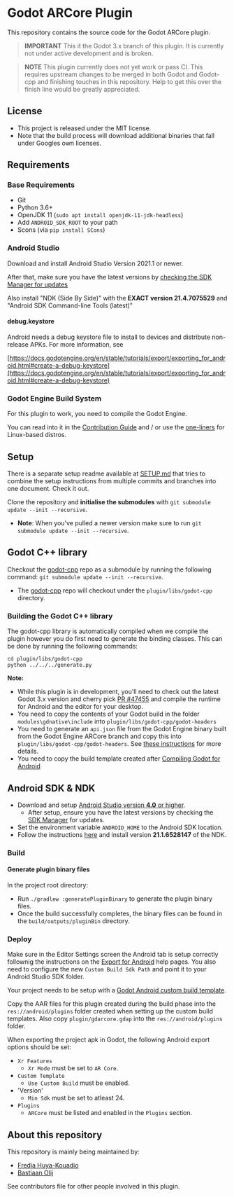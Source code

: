 # Godot ARCore Plugin

This repository contains the source code for the Godot ARCore plugin.

> **IMPORTANT** This it the Godot 3.x branch of this plugin.
> It is currently not under active development and is broken.

> **NOTE** This plugin currently does not yet work or pass CI.
> This requires upstream changes to be merged in both Godot and Godot-cpp
> and finishing touches in this repository.
> Help to get this over the finish line would be greatly appreciated.

## License

- This project is released under the MIT license.
- Note that the build process will download additional binaries that fall under Googles own licenses.

## Requirements

### Base Requirements

- Git
- Python 3.6+
- OpenJDK 11 (`sudo apt install openjdk-11-jdk-headless`)
- Add `ANDROID_SDK_ROOT` to your path
- Scons (via `pip install SCons`)

### Android Studio

Download and install Android Studio Version 2021.1 or newer.

After that, make sure you have the latest versions by [checking the SDK Manager for updates](https://developer.android.com/studio/intro/update.html#sdk-manager)

Also install "NDK (Side By Side)" with the **EXACT version 21.4.7075529** and "Android SDK Command-line Tools (latest)"

#### debug.keystore

Android needs a debug keystore file to install to devices and distribute non-release APKs. For more information, see

[https://docs.godotengine.org/en/stable/tutorials/export/exporting_for_android.html#create-a-debug-keystore](https://docs.godotengine.org/en/stable/tutorials/export/exporting_for_android.html#create-a-debug-keystore)

### Godot Engine Build System

For this plugin to work, you need to compile the Godot Engine.

You can read into it in the [Contribution Guide](https://docs.godotengine.org/en/stable/development/compiling/getting_source.html) and / or use the [one-liners](https://docs.godotengine.org/en/stable/development/compiling/compiling_for_x11.html#distro-specific-one-liners) for Linux-based distros.

## Setup

There is a separate setup readme available at [SETUP.md](./SETUP.md) that tries to combine the setup instructions from multiple commits and branches into one document. Check it out.

Clone the repository and **initialise the submodules** with `git submodule update --init --recursive`.

- **Note**: When you've pulled a newer version make sure to run `git submodule update --init --recursive`.

## Godot C++ library

Checkout the [godot-cpp](https://github.com/GodotNativeTools/godot-cpp) repo as a submodule by running the following command: `git submodule update --init --recursive`.

- The [godot-cpp](https://github.com/GodotNativeTools/godot-cpp) repo will checkout under the `plugin/libs/godot-cpp` directory.

### Building the Godot C++ library

The godot-cpp library is automatically compiled when we compile the plugin however you do first need to generate the binding classes. This can be done by running the following commands:

```
cd plugin/libs/godot-cpp
python ../../../generate.py
```

**Note:**
- While this plugin is in development, you'll need to check out the latest Godot 3.x version and cherry pick [PR #47455](https://github.com/godotengine/godot/pull/47455) and compile the runtime for Android and the editor for your desktop.
- You need to copy the contents of your Godot build in the folder `modules\gdnative\include` into `plugin/libs/godot-cpp/godot-headers`
- You need to generate an `api.json` file from the Godot Engine binary built from the Godot Engine ARCore branch and copy this into `plugin/libs/godot-cpp/godot-headers`. See [these instructions](https://github.com/godotengine/godot-cpp/tree/3.4#updating-the-apijson-file) for more details.
- You need to copy the build template created after [Compiling Godot for Android](https://docs.godotengine.org/en/3.4/development/compiling/compiling_for_android.html)

## Android SDK & NDK

- Download and setup [Android Studio version **4.0** or higher](https://developer.android.com/studio).
  - After setup, ensure you have the latest versions by checking the [SDK Manager](https://developer.android.com/studio/intro/update.html#sdk-manager) for updates.
- Set the environment variable `ANDROID_HOME` to the Android SDK location.
- Follow the instructions [here](https://developer.android.com/studio/projects/install-ndk#specific-version) and install version **21.1.6528147** of the NDK.

### Build

#### Generate plugin binary files

In the project root directory:

- Run `./gradlew :generatePluginBinary` to generate the plugin binary files.
- Once the build successfully completes, the binary files can be found in the `build/outputs/pluginBin` directory.

### Deploy

Make sure in the Editor Settings screen the Android tab is setup correctly follownig the instructions on the [Export for Android](https://docs.godotengine.org/en/3.4/getting_started/workflow/export/exporting_for_android.html) help pages.
You also need to configure the new `Custom Build Sdk Path` and point it to your Android Studio SDK folder.

Your project needs to be setup with a [Godot Android custom build template](https://docs.godotengine.org/en/3.4/getting_started/workflow/export/android_custom_build.html).

Copy the AAR files for this plugin created during the build phase into the `res://android/plugins` folder created when setting up the custom build templates.
Also copy `plugin/gdarcore.gdap` into the `res://android/plugins` folder.

When exporting the project apk in Godot, the following Android export options should be set:

- `Xr Features`
  - `Xr Mode` must be set to `AR Core`.
- `Custom Template`
  - `Use Custom Build` must be enabled.
- 'Version'
  - `Min Sdk` must be set to atleast 24.
- `Plugins`
  - `ARCore` must be listed and enabled in the `Plugins` section.

## About this repository

This repository is mainly being maintained by:

- [Fredia Huya-Kouadio](https://github.com/m4gr3d)
- [Bastiaan Olij](https://github.com/BastiaanOlij)

See contributors file for other people involved in this plugin.
